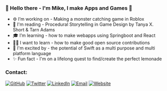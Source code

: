 <!--
banner template
<img src="https://raw.githubusercontent.com/michaelbrave/michaelbrave/master/gh-header-image-MikeBrave.png" alt="banner that says Mike Brave - Developer">
-->
<head>
	<meta name="description" content="_" />
	<meta name="title" property="og:title" content="_" />
	<meta property="og:type" content="_" />
	<meta name="image" property="og:image" content="_" />
	<meta name="description" property="og:description" content="_" /><meta name="author" content="_" />
</head>

### 👋 Hello there - I'm Mike, I make Apps and Games 👋

- ⚙️ I’m working on - Making a monster catching game in Roblox
- 📖 I'm reading - Procedural Storytelling in Game Design by Tanya X. Short & Tarn Adams
- 🎓 I’m learning - how to make webapps using Springboot and React
- 🙋‍♂️ I want to learn - how to make good open source contributions
- 🤩 I'm excited by - the potential of Swift as a multi purpose and multi platform language 
- ✨ Fun fact - I'm on a lifelong quest to find/create the perfect lemonade

### Contact: 
<p align="left">
	<a href = "https://github.com/michaelbrave"><img src="https://img.shields.io/github/followers/michaelbrave.svg?label=GitHub&style=social" alt="GitHub"></a>
	<a href = "https://twitter.com/somebravedude"><img src="https://img.shields.io/twitter/follow/somebravedude?label=Twitter&style=social" alt="Twitter"></a>
	<a href = "https://www.linkedin.com/in/mikebrave"><img src="https://img.shields.io/badge/LinkedIn--_.svg?style=social&logo=linkedin" alt="LinkedIn"></a>
    <a href = "mailto:michaelbrave@outlook.com"><img src="https://img.shields.io/badge/Email-michaelbrave@outlook.com-lightgrey" alt="Email"></a>
    <a href = "https://michaelbrave.github.io/"><img src="https://img.shields.io/badge/Website-https%3A%2F%2Fmichaelbrave.github.io%2F-informational" alt="Website"></a>
</p>

<!--
### Github Stats
-->
<!--
credit for this section goes to https://github.com/anuraghazra/github-readme-stats 
-->
<!--
![Top Langs](https://github-readme-stats.vercel.app/api/top-langs/?username=michaelbrave)
-->
